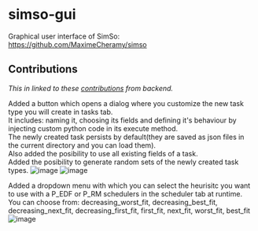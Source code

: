 # simso-gui

Graphical user interface of SimSo: https://github.com/MaximeCheramy/simso

## Contributions

<em> This in linked to these [contributions](https://github.com/StanaAndrei/simso#contributions) from backend. </em> <br>

Added a button which opens a dialog where you customize the new task type you will create in tasks tab.<br>
It includes: naming it, choosing its fields and defining it's behaviour by injecting custom python code in its execute method.<br>
The newly created task persists by default(they are saved as json files in the current directory and you can load them).<br>
Also added the posibility to use all existing fields of a task.<br>
Added the posibility to generate random sets of the newly created task types.
![image](https://github.com/user-attachments/assets/9e37dc07-ff37-40bc-8184-497e132242b6)
![image](https://github.com/user-attachments/assets/2eb47e66-ef96-4919-8adf-442fa01375f5)



Added a dropdown menu with which you can select the heurisitc you want to use with a P_EDF or P_RM schedulers in the scheduler tab at runtime.<br>
You can choose from: decreasing_worst_fit, decreasing_best_fit, decreasing_next_fit, decreasing_first_fit, first_fit, next_fit, worst_fit, best_fit <br>
![image](https://github.com/user-attachments/assets/97e28d4d-6e16-4889-b7ff-258bcce8a1e9)

